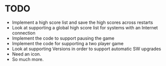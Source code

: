 TODO
=======

* Implement a high score list and save the high scores across restarts
* Look at supporting a global high score list for systems with an Internet connection
* Implement the code to support pausing the game
* Implement the code for supporting a two player game
* Look at supporting Versions in order to support automatic SW upgrades
* Need an icon.
* So much more.
